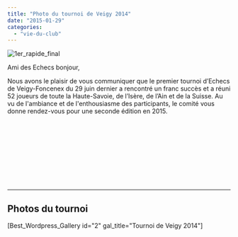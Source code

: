 ```yaml
---
title: "Photo du tournoi de Veigy 2014"
date: "2015-01-29"
categories: 
  - "vie-du-club"
---
```


![1er_rapide_final](/wordpress-uploads/2015/01/1er_rapide_final-232x300.gif)

Ami des Echecs bonjour,

Nous avons le plaisir de vous communiquer que le premier tournoi d’Echecs de Veigy-Foncenex du 29 juin dernier a rencontré un franc succès et a réuni 52 joueurs de toute la Haute-Savoie, de l’Isère, de l’Ain et de la Suisse. Au vu de l'ambiance et de l'enthousiasme des participants, le comité vous donne rendez-vous pour une seconde édition en 2015.

 

 

 

 

 

* * *

## Photos du tournoi

\[Best\_Wordpress\_Gallery id="2" gal\_title="Tournoi de Veigy 2014"\]
